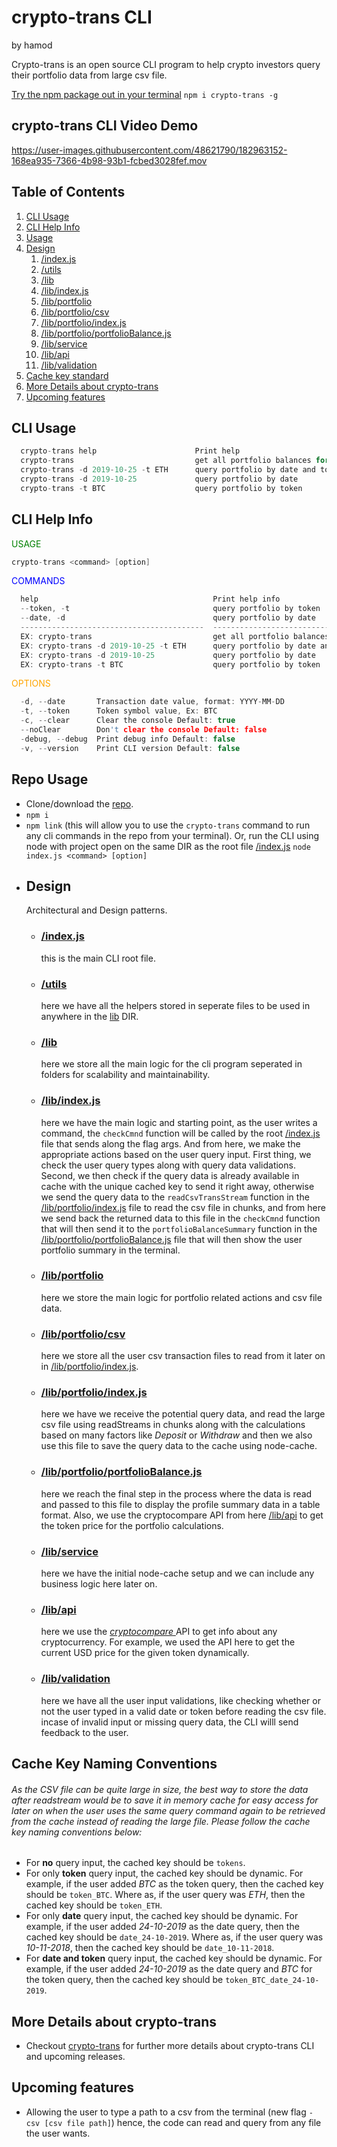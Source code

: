 # crypto-trans CLI
by hamod

Crypto-trans is an open source CLI program to help crypto investors query their portfolio data from large csv file.

[Try the npm package out in your terminal](https://www.npmjs.com/package/crypto-trans) `npm i crypto-trans -g`

## crypto-trans CLI Video Demo

https://user-images.githubusercontent.com/48621790/182963152-168ea935-7366-4b98-93b1-fcbed3028fef.mov

## Table of Contents

1. [CLI Usage](#CLI-Usage)
2. [CLI Help Info](#CLI-Help-Info)
3. [Usage](#Repo-Usage)
4. [Design](#Design)
    1. [/index.js](/index.js)
    2. [/utils](/utils)
    3. [/lib](/lib)
    4. [/lib/index.js](/lib/index.js)
    5. [/lib/portfolio](/lib/portfolio)
    6. [/lib/portfolio/csv](/lib/portfolio/csv)
    7. [/lib/portfolio/index.js](/lib/portfolio/index.js)
    8. [/lib/portfolio/portfolioBalance.js](/lib/portfolio/portfolioBalance.js)
    9. [/lib/service](/lib/service)
    10. [/lib/api](/lib/api)
    11. [/lib/validation](/lib/validation)
5. [Cache key standard](#Cache-Key-Naming-Conventions)
6. [More Details about crypto-trans](#More-Details-about-crypto-trans)
7. [Upcoming features](#Upcoming-features)

## CLI Usage

```c
  crypto-trans help                      Print help
  crypto-trans                           get all portfolio balances for each token
  crypto-trans -d 2019-10-25 -t ETH      query portfolio by date and token
  crypto-trans -d 2019-10-25             query portfolio by date
  crypto-trans -t BTC                    query portfolio by token
```

## CLI Help Info

<span style="color:green">
USAGE
</span>

```c
crypto-trans <command> [option]
```

<span style="color:blue">
COMMANDS
</span>

```c
  help                                       Print help info
  --token, -t                                query portfolio by token
  --date, -d                                 query portfolio by date
  -----------------------------------------  ---------------------------------------
  EX: crypto-trans                           get all portfolio balances for each token
  EX: crypto-trans -d 2019-10-25 -t ETH      query portfolio by date and token
  EX: crypto-trans -d 2019-10-25             query portfolio by date
  EX: crypto-trans -t BTC                    query portfolio by token
```

<span style="color:orange">
OPTIONS
</span>

```c
  -d, --date       Transaction date value, format: YYYY-MM-DD
  -t, --token      Token symbol value, Ex: BTC
  -c, --clear      Clear the console Default: true
  --noClear        Don't clear the console Default: false
  -debug, --debug  Print debug info Default: false
  -v, --version    Print CLI version Default: false
```

## Repo Usage

-   Clone/download the [repo](https://github.com/AmmarAlkhooly98/crypto-trans).
-   `npm i`
-   `npm link` (this will allow you to use the `crypto-trans` command to run any cli commands in the repo from your terminal). Or, run the CLI using node with project open on the same DIR as the root file [/index.js](/index.js) `node index.js <command> [option]`

*   ## Design
    Architectural and Design patterns.
    -   ### [/index.js](/index.js)
        this is the main CLI root file.
    -   ### [/utils](/utils)
        here we have all the helpers stored in seperate files to be used in anywhere in the [lib](/lib/) DIR.
    -   ### [/lib](/lib)
        here we store all the main logic for the cli program seperated in folders for scalability and maintainability.
    -   ### [/lib/index.js](/lib/index.js)
        here we have the main logic and starting point, as the user writes a command, the `checkCmnd` function will be called by the root [/index.js](/index.js) file that sends along the flag args. And from here, we make the appropriate actions based on the user query input. First thing, we check the user query types along with query data validations. Second, we then check if the query data is already available in cache with the unique cached key to send it right away, otherwise we send the query data to the `readCsvTransStream` function in the [/lib/portfolio/index.js](/lib/portfolio/index.js) file to read the csv file in chunks, and from here we send back the returned data to this file in the `checkCmnd` function that will then send it to the `portfolioBalanceSummary` function in the [/lib/portfolio/portfolioBalance.js](/lib/portfolio/portfolioBalance.js) file that will then show the user portfolio summary in the terminal.
    -   ### [/lib/portfolio](/lib/portfolio)
        here we store the main logic for portfolio related actions and csv file data.
    -   ### [/lib/portfolio/csv](lib/portfolio/csv/)
        here we store all the user csv transaction files to read from it later on in [/lib/portfolio/index.js](/lib/portfolio/index.js).
    -   ### [/lib/portfolio/index.js](/lib/portfolio/index.js)
        here we have we receive the potential query data, and read the large csv file using readStreams in chunks along with the calculations based on many factors like _Deposit_ or _Withdraw_ and then we also use this file to save the query data to the cache using node-cache.
    -   ### [/lib/portfolio/portfolioBalance.js](/lib/portfolio/portfolioBalance.js)
        here we reach the final step in the process where the data is read and passed to this file to display the profile summary data in a table format. Also, we use the cryptocompare API from here [/lib/api](/lib/api) to get the token price for the portfolio calculations.
    -   ### [/lib/service](/lib/service)
        here we have the initial node-cache setup and we can include any business logic here later on.
    -   ### [/lib/api](/lib/api)
        here we use the [_cryptocompare_ ](https://min-api.cryptocompare.com/documentation) API to get info about any cryptocurrency. For example, we used the API here to get the current USD price for the given token dynamically.
    -   ### [/lib/validation](/lib/validation)
        here we have all the user input validations, like checking whether or not the user typed in a valid date or token before reading the csv file. incase of invalid input or missing query data, the CLI willl send feedback to the user.

## Cache Key Naming Conventions

###### As the CSV file can be quite large in size, the best way to store the data after readstream would be to save it in memory cache for easy access for later on when the user uses the same query command again to be retrieved from the cache instead of reading the large file. Please follow the cache key naming conventions below:

-   For **no** query input, the cached key should be `tokens`.
-   For only **token** query input, the cached key should be dynamic. For example, if the user added _BTC_ as the token query, then the cached key should be `token_BTC`. Where as, if the user query was _ETH_, then the cached key should be `token_ETH`.
-   For only **date** query input, the cached key should be dynamic. For example, if the user added _24-10-2019_ as the date query, then the cached key should be `date_24-10-2019`. Where as, if the user query was _10-11-2018_, then the cached key should be `date_10-11-2018`.
-   For **date and token** query input, the cached key should be dynamic. For example, if the user added _24-10-2019_ as the date query and _BTC_ for the token query, then the cached key should be `token_BTC_date_24-10-2019`.

## More Details about crypto-trans

-   Checkout [crypto-trans](https://www.npmjs.com/package/crypto-trans) for further more details about crypto-trans CLI and upcoming releases.

## Upcoming features

-   Allowing the user to type a path to a csv from the terminal (new flag `-csv [csv file path]`) hence, the code can read and query from any file the user wants.
